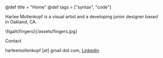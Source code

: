 @def title = "Home"
@def tags = ["syntax", "code"]


Harlee Mollenkopf is a visual artist and a developing  junior designer based in Oakland, CA.

\figalt{fingers}{/assets/fingers.jpg}

Contact

harleemollenkopf [at] gmail dot com, 
[Linkedin](https://www.linkedin.com/in/harlee-mollenkopf-955040142)


